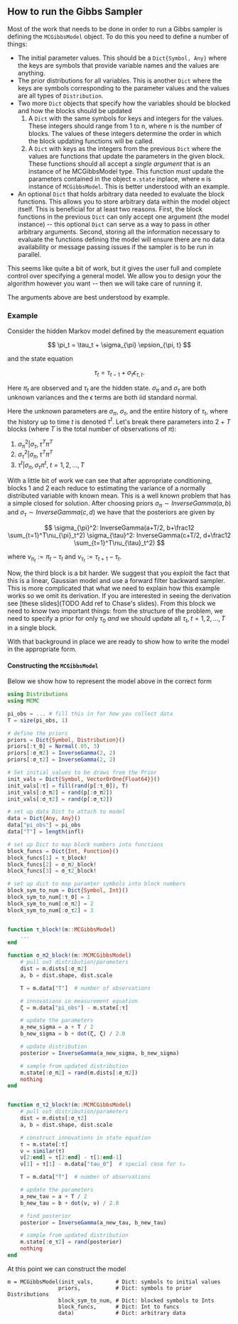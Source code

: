 ## How to run the Gibbs Sampler

Most of the work that needs to be done in order to run a Gibbs sampler
is defining the `MCGibbsModel` object. To do this you need to define a
number of things:

* The initial parameter values. This should be a `Dict{Symbol, Any}`
  where the keys are symbols that provide variable names and the values
  are anything.
* The prior distributions for all variables. This is another `Dict`
  where the keys are symbols corresponding to the parameter values and
  the values are all types of `Distribution`.
* Two more `Dict` objects that specify how the variables should be
  blocked and how the blocks should be updated
  1. A `Dict` with the same symbols for keys and integers for the
     values. These integers should range from 1 to n, where n is the
     number of blocks. The values of these integers determine the order
     in which the block updating functions will be called.
  2. A `Dict` with keys as the integers from the previous `Dict` where
     the values are functions that update the parameters in the given
     block. These functions should all accept a *single argument* that
     is an instance of he MCGibbsModel type. This function *must* update
     the parameters contained in the object `m.state` inplace, where `m` is
     instance of `MCGibbsModel`. This is better understood with an example.
* An optional `Dict` that holds arbitrary data needed to evaluate the
  block functions. This allows you to store arbitrary data within the
  model object itself. This is beneficial for at least two reasons.
  First, the block functions in the previous `Dict` can only accept one
  argument (the model instance) -- this optional `Dict` can serve as a
  way to pass in other arbitrary arguments. Second, storing all the
  information necessary to evaluate the functions defining the model
  will ensure there are no data availability or message passing issues
  if the sampler is to be run in parallel.

This seems like quite a bit of work, but it gives the user full and
complete control over specifying a general model. We allow you to design
your the algorithm however you want -- then we will take care of running
it.

The arguments above are best understood by example.

### Example

Consider the hidden Markov model defined by the measurement equation

$$
\pi_t = \tau_t + \sigma_{\pi} \epsion_{\pi, t}
$$

and the state equation

$$
\tau_t = \tau_{t-1} + \sigma_{\tau} \epsilon_{\tau, t}.
$$

Here $\pi_t$ are observed and $\tau_t$ are the hidden state.
$\sigma_{\pi}$ and $\sigma_{\tau}$ are both unknown variances and the
$\epsilon$ terms are both iid standard normal.

Here the unknown parameters are $\sigma_{\pi}$, $\sigma_{\tau}$, and the
entire history of $\tau_t$, where the history up to time $t$ is denoted
$\tau^t$. Let's break there parameters into 2 + $T$ blocks (where $T$ is
the total number of observations of $\pi$):

1. $\sigma_{\pi}^2 | \sigma_{\tau}, \tau^T \pi^T$
2. $\sigma_{\tau}^2 | \sigma_{\pi}, \tau^T \pi^T$
3. $\tau^t | \sigma_{\pi}, \sigma_{\tau} \pi^t$, $t = 1, 2, \dots, T$

With a little bit of work we can see that after appropriate
conditioning, blocks 1 and 2 each reduce to estimating the variance of a
normally distributed variable with known mean. This is a well known
problem that has a simple closed for solution. After choosing priors
$\sigma_{\pi} \sim InverseGamma(a, b)$ and $\sigma_{\tau} \sim
InverseGamma(c, d)$ we have that the posteriors are given by

$$
\sigma_{\pi}^2: InverseGamma(a+T/2, b+\frac12 \sum_{t=1}^T\nu_{\pi}_t^2)
\sigma_{\tau}^2: InverseGamma(c+T/2, d+\frac12 \sum_{t=1}^T\nu_{\tau}_t^2)
$$

where $\nu_{\pi}_t := \pi_t - \tau_t$ and $\nu_{\tau}_t := \tau_{t+1} -
\tau_t$.

Now, the third block is a bit harder. We suggest that you exploit the
fact that this is a linear, Gaussian model and use a forward filter
backward sampler. This is more complicated that what we need to explain
how this example works so we omit its derivation. If you are interested
in seeing the derivation see [these slides](TODO Add ref to Chase's
slides). From this block we need to know two important things: from the
structure of the problem, we need to specify a prior for only $\tau_0$
*and* we should update all $\tau_t, \; t = 1, 2, \dots, T$ in a single
block.

With that background in place we are ready to show how to write the
model in the appropriate form.

#### Constructing the `MCGibbsModel`

Below we show how to represent the model above in the correct form

```julia
using Distributions
using MCMC

pi_obs = ... # fill this in for how you collect data
T = size(pi_obs, 1)

# define the priors
priors = Dict{Symbol, Distribution}()
priors[:τ_0] = Normal(.05, 3)
priors[:σ_π2] = InverseGamma(2, 2)
priors[:σ_τ2] = InverseGamma(2, 2)

# Set initial values to be draws from the Prior
init_vals = Dict{Symbol, VectorOrOne{Float64}}()
init_vals[:τ] = fill(rand(p[:τ_0]), T)
init_vals[:σ_π2] = rand(p[:σ_π2])
init_vals[:σ_τ2] = rand(p[:σ_τ2])

# set up data Dict to attach to model
data = Dict{Any, Any}()
data["pi_obs"] = pi_obs
data["T"] = length(infl)

# set up Dict to map block numbers into functions
block_funcs = Dict{Int, Function}()
block_funcs[1] = τ_block!
block_funcs[2] = σ_π2_block!
block_funcs[3] = σ_τ2_block!

# set up dict to map paramter symbols into block numbers
block_sym_to_num = Dict{Symbol, Int}()
block_sym_to_num[:τ_0] = 1
block_sym_to_num[:σ_π2] = 2
block_sym_to_num[:σ_τ2] = 3


function τ_block!(m::MCGibbsModel)
    ...
end

function σ_π2_block!(m::MCMCGibbsModel)
    # pull out distribution/parameters
    dist = m.dists[:σ_π2]
    a, b = dist.shape, dist.scale

    T = m.data["T"]  # number of observations

    # innovations in measurement equation
    ζ = m.data["pi_obs"] - m.state[:τ]

    # update the parameters
    a_new_sigma = a + T / 2
    b_new_sigma = b + dot(ζ, ζ) / 2.0

    # update distribution
    posterior = InverseGamma(a_new_sigma, b_new_sigma)

    # sample from updated distribution
    m.state[:σ_π2] = rand(m.dists[:σ_π2])
    nothing
end


function σ_τ2_block!(m::MCMCGibbsModel)
    # pull out distribution/parameters
    dist = m.dists[:σ_τ2]
    a, b = dist.shape, dist.scale

    # construct innovations in state equation
    τ = m.state[:τ]
    ν = similar(τ)
    ν[2:end] = τ[2:end] - τ[1:end-1]
    ν[1] = τ[1] - m.data["tau_0"]  # special case for τ₀

    T = m.data["T"]  # number of observations

    # update the parameters
    a_new_tau = a + T / 2
    b_new_tau = b + dot(ν, ν) / 2.0

    # find posterior
    posterior = InverseGamma(a_new_tau, b_new_tau)

    # sample from updated distribution
    m.state[:σ_τ2] = rand(posterior)
    nothing
end
```

At this point we can construct the model

```
m = MCGibbsModel(init_vals,       # Dict: symbols to initial values
                priors,           # Dict: symbols to prior Distributions
                block_sym_to_num, # Dict: blocked symbols to Ints
                block_funcs,      # Dict: Int to funcs
                data)             # Dict: arbitrary data
```
